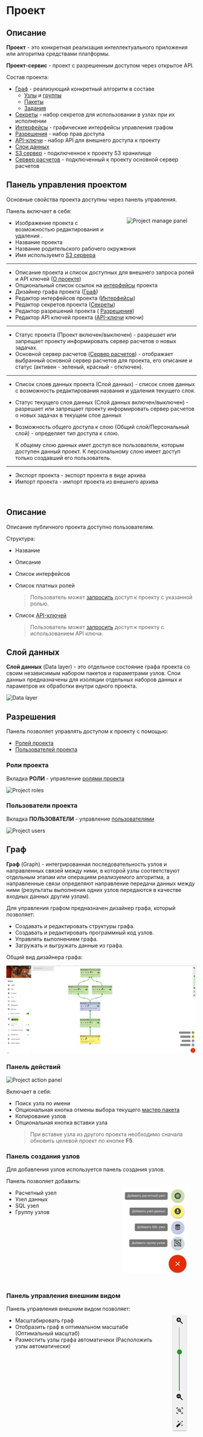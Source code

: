 # Проект

## Описание

**Проект** - это конкретная реализация интеллектуального приложения или алгоритма средствами платформы.

**Проект-сервис** - проект с разрешенным доступом через открытое API.

Состав проекта:

- [Граф](#граф) - реализующий конкретный алгоритм в составе
  - [Узлы](./nodes.md) и [группы](./nodes.md#группа)
  - [Пакеты](./package.md)
  - [Задания](./nodes.md#задания)
- [Секреты](./secrets.md) - набор секретов для использовании в узлах при их исполнении
- [Интерфейсы](./interface.md) - графические интерфейсы управления графом
- [Разрешения](#разрешения) - набор прав доступа
- [API-ключи](./api_keys.md) - набор API для внешнего доступа к проекту
- [Слои данных](#слои-данных)
- [S3 сервер](./s3.md) - подключенное к проекту S3 хранилище
- [Cервер расчетов](./executor.md) - подключенный к проекту основной сервер расчетов

## Панель управления проектом

Основные свойства проекта доступны через панель управления.

<img src="/images/common/project_manage_panel.png" align="right" alt="Project manage panel" style="margin: 5%;">

Панель включает в себя:

- Изображение проекта с возможностью редактирования <span class="iconify-inline" data-icon="mdi:pencil"></span> и удаления <span class="iconify-inline" data-icon="mdi:delete"></span>.
- Название проекта
- <span class="iconify-inline" data-icon="mdi:notebook"></span> Название родительского рабочего окружения
- <span class="iconify-inline" data-icon="mdi:folder-network"></span> Имя используемго [S3 сервера](./s3.md)

---

- <span class="iconify-inline" data-icon="mdi:information"></span> Описание проекта и список доступных для внешнего запроса ролей и API ключей ([О проекте](#описание))
- Опциональный список ссылок на [интерфейсы](./interface.md) проекта
- <span class="iconify-inline" data-icon="mdi:sitemap"></span> Дизайнер графа проекта ([Граф](#граф))
- <span class="iconify-inline" data-icon="mdi:view-dashboard-edit"></span> Редактор интерфейсов проекта ([Интерфейсы](./interface.md))
- <span class="iconify-inline" data-icon="mdi:eye-off"></span> Редактор секретов проекта ([Секреты](./secrets.md))
- <span class="iconify-inline" data-icon="mdi:shield-account"></span> Редактор разрешений проекта ( [Разрешения](#разрешения))
- <span class="iconify-inline" data-icon="mdi:shield-key"></span> Редактор API ключей проекта ([API-ключи](./api_keys.md) ключи)

---

- <span class="iconify-inline" data-icon="mdi:power"></span> Статус проекта (Проект включен/выключен) - разрешает или запрещает проекту информировать сервер расчетов о новых задачах.
- <span class="iconify-inline" data-icon="mdi:server"></span> Основной сервер расчетов ([Cервер расчетов](./executor.md)) - отображает выбранный основной сервер расчетов для проекта, его описание и статус (активен - зеленый, красный - отключен).

---

- <span class="iconify-inline" data-icon="mdi:layers"></span> Список слоев данных проекта (Слой данных) - список слоев данных с возможность редактирования названия и удаления текущего слоя.
- <span class="iconify-inline" data-icon="mdi:power"></span> Статус текущего слоя данных (Слой данных включен/выключен) - разрешает или запрещает проекту информировать сервер расчетов о новых задачах в текущем слое данных
- <span class="iconify-inline" data-icon="mdi:account-eye"></span> Возможность общего доступа к слою (Общий слой/Персональный слой) - определяет тип доступа к слою.

  К общему слою данных имет доступ все пользователи, которым доступен данный проект. К персональному слою имеет доступ только создавший его пользователь.

---

- <span class="iconify-inline" data-icon="mdi:file-export"></span> Экспорт проекта - экспорт проекта в виде архива
- <span class="iconify-inline" data-icon="mdi:file-import"></span> Импорт проекта - импорт проекта из внешнего архива

<br clear="right"/>

## Описание

Описание публичного проекта доступно пользователям.

Структура:

- Название
- Описание
- <span class="iconify-inline" data-icon="mdi:view-dashboard-edit"></span> Список интерфейсов
- <span class="iconify-inline" data-icon="mdi:ticket-account"></span> Список платных ролей

  > Пользователь может [запросить][1] доступ к проекту с указанной ролью.

- <span class="iconify-inline" data-icon="mdi:shield-key"></span> Список [API-ключей](./api_keys.md)

  > Пользователь может [запросить][2] доступ к проекту с использованием API ключа.

## Слой данных

**Слой данных** (Data layer) - это отдельное состояние графа проекта со своим независимым набором пакетов и параметрами узлов. Слои данных предназначены для изоляции отдельных наборов данных и параметров их обработки внутри одного проекта.

![Data layer](/images/common/datalayer.png)

## Разрешения

Панель позволяет управлять доступом к проекту с помощью:

- [Ролей проекта](#роли-проекта)
- [Пользователей проекта](#пользователи-проекта)

### Роли проекта

Вкладка **РОЛИ** - yправление [ролями проекта](/docs/desc/project_role.md)

![Project roles](/images/common/permissions_roles.png)

### Пользователи проекта

Вкладка **ПОЛЬЗОВАТЕЛИ** - управление [пользователями](/docs/desc/project_user.md)

![Project users](/images/common/permissions_users.png)

## Граф

**Граф** (Graph) - интегрированная последовательность узлов и направленных связей между ними, в которой узлы соответствуют отдельным этапам или операциям реализуемого алгоритма, а направленные связи определяют направление передачи данных между ними (результаты выполнения одних узлов передаются в качестве входных данных другим узлам).

Для управления графом предназначен дизайнер графа, который позволяет:

- Cоздавать и редактировать структуры графа.
- Создавать и редактировать программный код узлов.
- Управлять выполнением графа.
- Загружать и выгружать данные из графа.

Общий вид дизайнера графа:

![Project general view](./images/project/general.png)

### Панель действий

![Project action panel](/images/common/project_action_panel.png)

Включает в себя:

- <span class="iconify-inline" data-icon="mdi:magnify"></span> Поиск узла по имени
- <span class="iconify-inline" data-icon="mdi:pin-off" style="color: red"></span> Опциональная кнопка отмены выбора текущего [мастер пакета](/docs/desc/nodes.md#пакеты)
- <span class="iconify-inline" data-icon="mdi:content-copy"></span> Копирование узлов
- <span class="iconify-inline" data-icon="mdi:content-paste"></span> Опциональная кнопка вставки узла
  > При вставке узла из другого проекта необходимо сначала обновить целевой проект по кнопке **F5**.

### Панель создания узлов

Для добавления узлов используется панель создания узлов.

<img src="./images/project/create_panel.png" align="right" alt="Node create panel" style="margin: 5%;">

Панель позволяет добавить:

- <span class="iconify-inline" data-icon="mdi:kubernetes"></span> Расчетный узел
- <span class="iconify-inline" data-icon="mdi:download-circle"></span> Узел данных
- <span class="iconify-inline" data-icon="mdi:database"></span> SQL узел
- <span class="iconify-inline" data-icon="mdi:group"></span> Группу узлов

<br clear="right"/>

### Панель управления внешним видом

<img src="./images/project/view_panel.png" align="right" alt="Project view panel" style="margin: 5%;">

Панель управления внешним видом позволяет:

- <span class="iconify-inline" data-icon="mdi:magnify-plus"></span> <span class="iconify-inline" data-icon="mdi:magnify-minus"></span> Масштабировать граф
- <span class="iconify-inline" data-icon="mdi:magnify-scan"></span> Отобразить граф в оптимальном масштабе (Оптимальный масштаб)
- <span class="iconify-inline" data-icon="mdi:auto-fix"></span> Разместить узлы графа автоматичеки (Расположить узлы автоматически)

<br clear="right"/>

[1]: /docs/instructions/role.md#запрос-платнои-роли
[2]: /docs/instructions/api_keys.md#запрос-ключа
